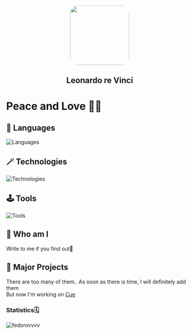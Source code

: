 <div id="header"align="center">
  <img src="https://media.giphy.com/media/l3fzBebtPNI1dTlC0/giphy-downsized.gif" width="160" style='border-radius: 20px; overflow:hidden'/>
  <h2 align="center">Leonardo re Vinci</h2>
</div>

# Peace and Love 💙💛

## 🎸 Languages
![Languages](https://skillicons.dev/icons?i=js,ts,html,css)
## 🪄 Technologies
![Technologies](https://skillicons.dev/icons?i=svelte,nodejs,vite,react,redux,nestjs,jest,pug,sass,webpack,rollupjs,babel,gulp)
## 🕹️ Tools
![Tools](https://skillicons.dev/icons?i=docker,git,github,githubactions,postman,grafana,sentry,vercel,netlify,figma,ps,blender,ai)

## 👾 Who am I
Write to me if you find out🥲

## 🌟 Major Projects
There are too many of them.. As soon as there is time, I will definitely add them   
But now I'm working on [Cue](https://twitter.com/Cue_Business) 

### Statistics🗓

<img src="https://github-readme-stats.vercel.app/api/top-langs?username=fedorovvvv&show_icons=true&disable_animations=false&include_all_commits=true&rank_icon=github&theme=graywhite&layout=compact&card_width=500" alt="fedorovvvv" align="left" />
